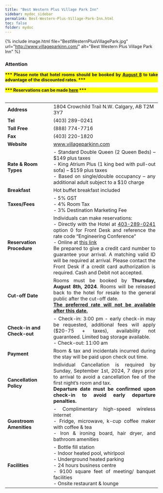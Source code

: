 ```yaml
---
title: "Best Western Plus Village Park Inn"
sidebar: mydoc_sidebar
permalink: Best-Western-Plus-Village-Park-Inn.html
toc: false 
folder: mydoc
---
```

{% include image.html file="BestWesternPlusVillagePark.jpg" url="http://www.villageparkinn.com/" alt="Best Western Plus Village Park Inn" %}  

### Attention   

<div style="text-align: justify; background-color: yellow;">
  <b>*** Please note that hotel rooms should be booked by <u>August 8</u> to take advantage of the discounted rates. ***</b>
</div>
<br>
<div style="text-align: justify; background-color: yellow;">
  <b>*** Reservations can be made  <a href="https://www.bestwestern.com/en_US/book/hotel-rooms.61027.html?groupId=4Q6BN9D6" target="_blank"><u>here</u></a> ***</b>
</div>
<br>
<table>
<colgroup>
<col width="30%" />
<col width="70%" />
</colgroup>
<tbody>
<tr>
<td markdown="span"><strong>Address</strong></td>
<td markdown="span">1804 Crowchild Trail N.W. Calgary, AB T2M 3Y7</td>
</tr>
<tr>
<td markdown="span"><strong>Tel</strong></td>
<td markdown="span">(403) 289-0241</td>
</tr>
<tr>
<td markdown="span"><strong>Toll Free</strong></td>
<td markdown="span">(888) 774-7716</td>
</tr>
<tr>
<td markdown="span"><strong>Fax</strong></td>
<td markdown="span">(403) 220-1820</td>
</tr>
<tr>
<td markdown="span"><strong>Website</strong></td>
<td markdown="span"><a href="http://www.villageparkinn.com/" target="_blank">www.villageparkinn.com</a></td>
</tr>
<tr>
<td markdown="span"><strong>Rate & Room Types</strong></td>
<td markdown="span" align="justify">
- Standard Double Queen (2 Queen Beds) – $149 plus taxes<br>
- King Atrium Plus (1 king bed with pull-out sofa) – $159 plus taxes<br>
- Based on single/double occupancy – any additional adult subject to a $10 charge
</td>
</tr>
<tr>
<td markdown="span"><strong>Breakfast</strong></td>
<td markdown="span" align="justify">Hot buffet breakfast included</td>
</tr>
<tr>
<td markdown="span"><strong>Taxes/Fees</strong></td>
<td markdown="span" align="justify">
- 5% GST<br>
- 4% Room Tax<br>
- 3% Destination Marketing Fee
</td>
</tr>
<tr>
<td markdown="span"><strong>Reservation Procedure</strong></td>
<td markdown="span" align="justify">
Individuals can make reservations:<br>
- Directly with the Hotel at <u>403-289-0241</u> option 0 for Front Desk and reference the rate code “Engineering Conference”<br>
- Online at <a href="https://www.bestwestern.com/en_US/book/hotel-rooms.61027.html?groupId=4Q6BN9D6" target="_blank">this link</a><br>
Be prepared to give a credit card number to guarantee your arrival. A matching valid ID will be required at arrival. Please contact the Front Desk if a credit card authorization is required. Cash and Debit not accepted.
</td>
</tr>
<tr>
<td markdown="span"><strong>Cut-off Date</strong></td>
<td markdown="span" align="justify">
Rooms must be booked by <strong>Thursday, August 8th, 2024</strong>. Rooms will be released back to the hotel for resale to the general public after the cut-off date.<br>
<strong><u>The preferred rate will not be available after this date.</u></strong>
</td>
</tr>
<tr>
<td markdown="span"><strong>Check-in and Check-out</strong></td>
<td markdown="span" align="justify">
- Check-in: 3:00 pm - early check-in may be requested, additional fees will apply ($20-75 + taxes), availability not guaranteed. Limited bag storage available.<br>
- Check-out: 11:00 am
</td>
</tr>
<tr>
<td markdown="span"><strong>Payment</strong></td>
<td markdown="span" align="justify">Room & tax and incidentals incurred during the stay will be paid upon check out time.</td>
</tr>
<tr>
<td markdown="span"><strong>Cancellation Policy</strong></td>
<td markdown="span" align="justify">
Individual Cancellation is required by Sunday, September 1st, 2024, 7 days prior to arrival to avoid a cancellation fee of the first night’s room and tax.<br>
<strong>Departure date must be confirmed upon check-in to avoid early departure penalties.</strong>
</td>
</tr>
<tr>
<td markdown="span"><strong>Guestroom Amenities</strong></td>
<td markdown="span" align="justify">
- Complimentary high-speed wireless internet<br>
- Fridge, microwave, k-cup coffee maker with coffee & tea<br>
- Iron & ironing board, hair dryer, and bathroom amenities
</td>
</tr>
<tr>
<td markdown="span"><strong>Facilities</strong></td>
<td markdown="span" align="justify">
- Bottle fill station<br>
- Indoor heated pool, whirlpool<br>
- Underground heated parking<br>
- 24 hours business centre<br>
- 9100 square feet of meeting/ banquet facilities<br>
- Onsite restaurant & lounge
</td>
</tr>
</tbody>
</table>

<style>
    .responsive-table {
        width: 100%;
        border-collapse: collapse;
    }
    .responsive-table th, .responsive-table td {
        border: 1px solid #ddd;
        padding: 8px;
    }
    .responsive-table th {
        background-color: #f2f2f2;
        text-align: left;
    }
    .responsive-table tr:nth-child(even) {
        background-color: #f9f9f9;
    }
    @media screen and (max-width: 600px) {
        .responsive-table thead {
            display: none;
        }
        .responsive-table, .responsive-table tbody, .responsive-table tr, .responsive-table td {
            display: block;
            width: 100%;
        }
        .responsive-table tr {
            margin-bottom: 15px;
        }
        .responsive-table td {
            text-align: right;
            padding-left: 50%;
            position: relative;
        }
        .responsive-table td::before {
            content: attr(data-label);
            position: absolute;
            left: 0;
            width: 50%;
            padding-left: 10px;
            text-align: left;
            font-weight: bold;
            background-color: #f2f2f2;
            border-right: 1px solid #ddd;
            box-sizing: border-box;
        }
    }
</style>
